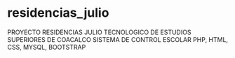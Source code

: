 # residencias_julio
PROYECTO RESIDENCIAS JULIO
TECNOLOGICO DE ESTUDIOS SUPERIORES DE COACALCO
SISTEMA DE CONTROL ESCOLAR 
PHP, HTML, CSS, MYSQL, BOOTSTRAP
